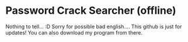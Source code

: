 # Password Crack Searcher (offline)
Nothing to tell... :D
Sorry for possible bad english....
This github is just for updates! You can also download my program from there.
